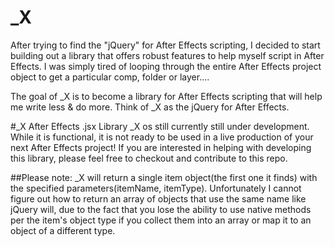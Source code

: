 _X
==
After trying to find the "jQuery" for After Effects scripting, I decided to start building out a library that offers robust features to help myself script in After Effects. I was simply tired of looping through the entire After Effects  project object to get a particular comp, folder or layer....

The goal of _X is to become a library for After Effects scripting that will help me write less & do more. Think of _X as the jQuery for After Effects.

#_X After Effects .jsx Library
_X os still currently still under development. While it is functional, it is not ready to be used in a live production of your next After Effects project! If you are interested in helping with developing this library, please feel free to checkout and contribute to this repo.

##Please note:
_X will return a single item object(the first one it finds) with the specified parameters(itemName, itemType). Unfortunately I cannot figure out how to return an array of objects that use the same name like jQuery will, due to the fact that you lose the ability to use native methods per the item's object type if you collect them into an array or map it to an object of a different type.
